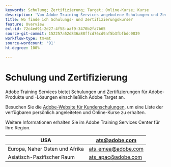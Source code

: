 ```yaml
---
keywords: Schulung; Zertifizierung; Target; Online-Kurse; Kurse
description: 'Von Adobe Training Services angebotene Schulungen und Zertifizierungen für Adobe  [!DNL Target] '
title: Wo finde ich Schulungs- und Zertifizierungskurse?
feature: Overview
exl-id: 72c4ed91-2d27-4f58-aaf9-3470b2fa7b65
source-git-commit: 152257a52d836a88ffcd76cd9af5b3fbfbdc0839
workflow-type: tm+mt
source-wordcount: '91'
ht-degree: 100%

---
```


# Schulung und Zertifizierung

Adobe Training Services bietet Schulungen und Zertifizierungen für Adobe-Produkte und -Lösungen einschließlich Adobe Target an.

Besuchen Sie die [Adobe-Website für Kundenschulungen](https://training.adobe.com/training/courses.html#solution=adobeTarget), um eine Liste der verfügbaren persönlich angeleiteten und Online-Kurse zu erhalten.

Weitere Informationen erhalten Sie im Adobe Training Services Center für Ihre Region.

| USA | [ats@adobe.com](mailto:ats@adobe.com) |
|---|---|
| Europa, Naher Osten und Afrika | [ats_emea@adobe.com](mailto:ats_emea@adobe.com) |
| Asiatisch-Pazifischer Raum | [ats_apac@adobe.com](mailto:ats_apac@adobe.com) |
